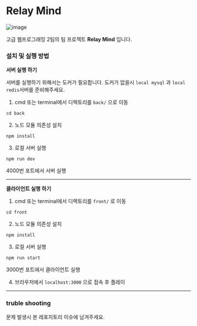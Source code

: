<!-- @format -->

# Relay Mind
![image](https://user-images.githubusercontent.com/28296575/146677510-9fac0027-8433-4a89-8b91-45414f073db0.png)

고급 웹프로그래밍 2팀의 팀 프로젝트 **Relay Mind** 입니다.

### 설치 및 실행 방법

**서버 실행 하기**

서버를 실행하기 위해서는 도커가 필요합니다. 도커가 없을시 `local mysql` 과 `local redis`서버를 준비해주세요.


1. cmd 또는 terminal에서 디렉토리를 `back/` 으로 이동
```
cd back
```

2. 노드 모듈 의존성 설치
```
npm install
```

3. 로컬 서버 실행
```
npm run dev
```

4000번 포트에서 서버 실행

---

**클라이언트 실행 하기**

1. cmd 또는 terminal에서 디렉토리를 `front/` 로 이동
```
cd front
```

2. 노드 모듈 의존성 설치
```
npm install
```

3. 로컬 서버 실행
```
npm run start
```

3000번 포트에서 클라이언트 실행

4. 브라우저에서 `localhost:3000` 으로 접속 후 플레이

---

### truble shooting

문제 발생시 본 레포지토리 이슈에 남겨주세요.
